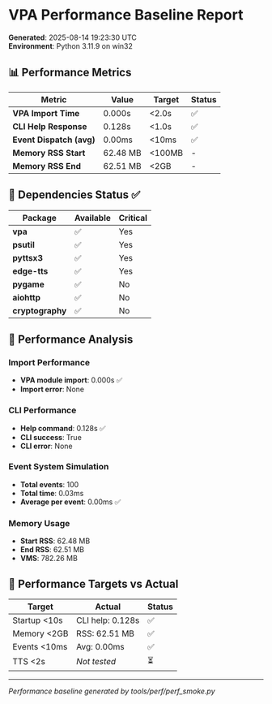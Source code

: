 # VPA Performance Baseline Report

**Generated**: 2025-08-14 19:23:30 UTC  
**Environment**: Python 3.11.9 on win32

## 📊 Performance Metrics

| Metric | Value | Target | Status |
|--------|-------|--------|---------|
| **VPA Import Time** | 0.000s | <2.0s | ✅ |
| **CLI Help Response** | 0.128s | <1.0s | ✅ |
| **Event Dispatch (avg)** | 0.00ms | <10ms | ✅ |
| **Memory RSS Start** | 62.48 MB | <100MB | - |
| **Memory RSS End** | 62.51 MB | <2GB | - |

## 🔗 Dependencies Status ✅

| Package | Available | Critical |
|---------|-----------|----------|
| **vpa** | ✅ | Yes |
| **psutil** | ✅ | Yes |
| **pyttsx3** | ✅ | Yes |
| **edge-tts** | ✅ | Yes |
| **pygame** | ✅ | No |
| **aiohttp** | ✅ | No |
| **cryptography** | ✅ | No |

## 🎯 Performance Analysis

### Import Performance
- **VPA module import**: 0.000s ✅
- **Import error**: None

### CLI Performance  
- **Help command**: 0.128s ✅
- **CLI success**: True
- **CLI error**: None

### Event System Simulation
- **Total events**: 100
- **Total time**: 0.03ms
- **Average per event**: 0.00ms ✅

### Memory Usage
- **Start RSS**: 62.48 MB
- **End RSS**: 62.51 MB
- **VMS**: 782.26 MB

## 🎪 Performance Targets vs Actual

| Target | Actual | Status |
|--------|--------|---------|
| Startup <10s | CLI help: 0.128s | ✅ |
| Memory <2GB | RSS: 62.51 MB | ✅ |
| Events <10ms | Avg: 0.00ms | ✅ |
| TTS <2s | *Not tested* | ⏳ |

---
*Performance baseline generated by tools/perf/perf_smoke.py*